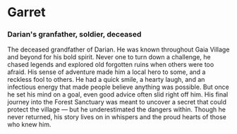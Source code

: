 # Garret
### Darian's granfather, soldier, deceased

The deceased grandfather of Darian. He was known throughout Gaia Village and beyond for his bold spirit. Never one to turn down a challenge, he chased legends and explored old forgotten ruins when others were too afraid. His sense of adventure made him a local hero to some, and a reckless fool to others. He had a quick smile, a hearty laugh, and an infectious energy that made people believe anything was possible. But once he set his mind on a goal, even good advice often slid right off him. His final journey into the Forest Sanctuary was meant to uncover a secret that could protect the village — but he underestimated the dangers within. Though he never returned, his story lives on in whispers and the proud hearts of those who knew him.